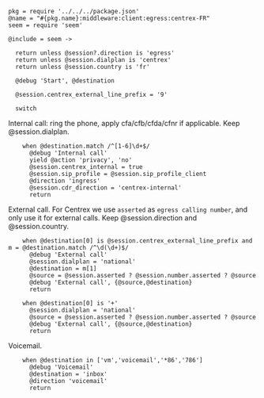     pkg = require '../../../package.json'
    @name = "#{pkg.name}:middleware:client:egress:centrex-FR"
    seem = require 'seem'

    @include = seem ->

      return unless @session?.direction is 'egress'
      return unless @session.dialplan is 'centrex'
      return unless @session.country is 'fr'

      @debug 'Start', @destination

      @session.centrex_external_line_prefix = '9'

      switch

Internal call: ring the phone, apply cfa/cfb/cfda/cfnr if applicable.
Keep @session.dialplan.

        when @destination.match /^[1-6]\d+$/
          @debug 'Internal call'
          yield @action 'privacy', 'no'
          @session.centrex_internal = true
          @session.sip_profile = @session.sip_profile_client
          @direction 'ingress'
          @session.cdr_direction = 'centrex-internal'
          return

External call.
For Centrex we use `asserted` as `egress calling number`, and only use it for external calls.
Keep @session.direction and @session.country.

        when @destination[0] is @session.centrex_external_line_prefix and m = @destination.match /^\d(\d+)$/
          @debug 'External call'
          @session.dialplan = 'national'
          @destination = m[1]
          @source = @session.asserted ? @session.number.asserted ? @source
          @debug 'External call', {@source,@destination}
          return

        when @destination[0] is '+'
          @session.dialplan = 'national'
          @source = @session.asserted ? @session.number.asserted ? @source
          @debug 'External call', {@source,@destination}
          return

Voicemail.

        when @destination in ['vm','voicemail','*86','786']
          @debug 'Voicemail'
          @destination = 'inbox'
          @direction 'voicemail'
          return
